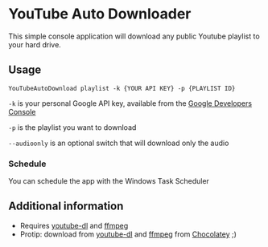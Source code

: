 # YouTube Auto Downloader
This simple console application will download any public Youtube playlist to your hard drive.

## Usage
	YouTubeAutoDownload playlist -k {YOUR API KEY} -p {PLAYLIST ID}

`-k` is your personal Google API key, available from the [Google Developers Console](https://console.developers.google.com/project)

`-p` is the playlist you want to download

`--audioonly` is an optional switch that will download only the audio

### Schedule
You can schedule the app with the Windows Task Scheduler

## Additional information

* Requires [youtube-dl](https://github.com/rg3/youtube-dl) and [ffmpeg](https://www.ffmpeg.org/)
 * Protip: download from [youtube-dl](https://chocolatey.org/packages/youtube-dl) and [ffmpeg](ffmpeg) from [Chocolatey](https://chocolatey.org) ;) 